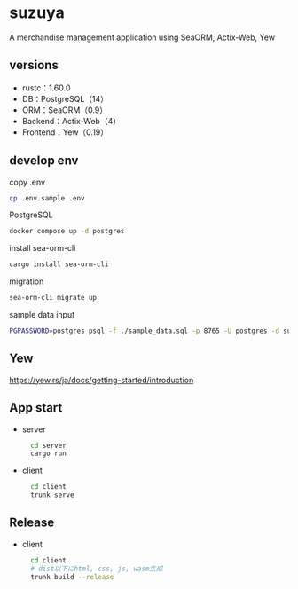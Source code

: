 # suzuya

A merchandise management application using SeaORM, Actix-Web, Yew

## versions

- rustc：1.60.0
- DB：PostgreSQL（14）
- ORM：SeaORM（0.9）
- Backend：Actix-Web（4）
- Frontend：Yew（0.19）

## develop env

copy .env

```sh
cp .env.sample .env
```

PostgreSQL

```sh
docker compose up -d postgres
```

install sea-orm-cli

```sh
cargo install sea-orm-cli
```

migration

```sh
sea-orm-cli migrate up
```

sample data input

```sh
PGPASSWORD=postgres psql -f ./sample_data.sql -p 8765 -U postgres -d suzuya -h localhost
```

## Yew

<https://yew.rs/ja/docs/getting-started/introduction>

## App start

- server

  ```sh
    cd server
    cargo run
  ```

- client

  ```sh
    cd client
    trunk serve
  ```

## Release

- client

  ```sh
    cd client
    # dist以下にhtml, css, js, wasm生成
    trunk build --release
  ```
